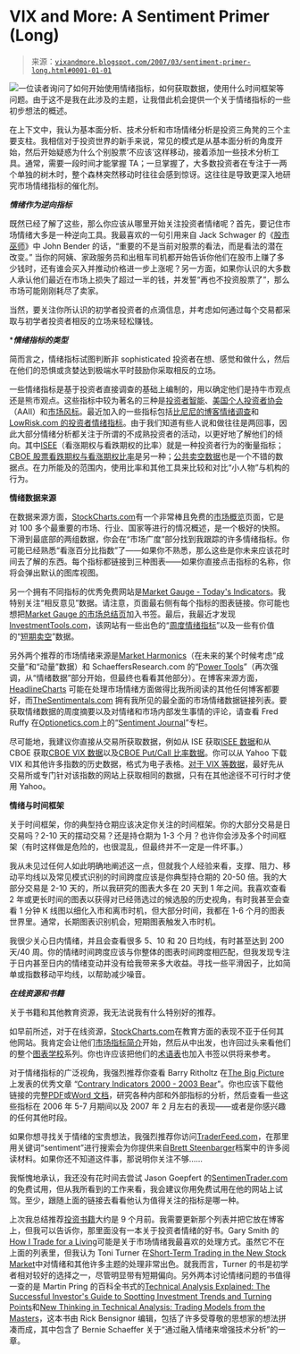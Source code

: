 <!--yml

类别：未分类

日期：2024-05-18 15:51:39

-->

# VIX and More: A Sentiment Primer (Long)

> 来源：[`vixandmore.blogspot.com/2007/03/sentiment-primer-long.html#0001-01-01`](http://vixandmore.blogspot.com/2007/03/sentiment-primer-long.html#0001-01-01)

![](http://i104.photobucket.com/albums/m163/bl82/contrarian1.jpg)一位读者询问了如何开始使用情绪指标，如何获取数据，使用什么时间框架等问题。由于这不是我在此涉及的主题，让我借此机会提供一个关于情绪指标的一些初步想法的概述。

在上下文中，我认为基本面分析、技术分析和市场情绪分析是投资三角凳的三个主要支柱。我相信对于投资世界的新手来说，常见的模式是从基本面分析的角度开始，然后开始疑惑为什么个别股票‘不应该’这样移动，接着添加一些技术分析工具。通常，需要一段时间才能掌握 TA；一旦掌握了，大多数投资者在专注于一两个单独的树木时，整个森林突然移动时往往会感到惊讶。这往往是导致更深入地研究市场情绪指标的催化剂。

***情绪作为逆向指标***

既然已经了解了这些，那么你应该从哪里开始关注投资者情绪呢？首先，要记住市场情绪大多是一种逆向工具。我最喜欢的一句引用来自 Jack Schwager 的《[股市巫师](http://www.amazon.com/Stock-Market-Wizards-Interviews-Americas/dp/0066620589)》中 John Bender 的话，“重要的不是当前对股票的看法，而是看法的潜在改变。”  当你的阿姨、家政服务员和出租车司机都开始告诉你他们在股市上赚了多少钱时，还有谁会买入并推动价格进一步上涨呢？另一方面，如果你认识的大多数人承认他们最近在市场上损失了超过一半的钱，并发誓“再也不投资股票了”，那么市场可能刚刚耗尽了卖家。

当然，要关注你所认识的初学者投资者的点滴信息，并考虑如何通过每个交易都采取与初学者投资者相反的立场来轻松赚钱。

****情绪指标的类型***

简而言之，情绪指标试图判断非 sophisticated 投资者在想、感觉和做什么，然后在他们的恐惧或贪婪达到极端水平时鼓励你采取相反的立场。

一些情绪指标是基于投资者直接调查的基础上编制的，用以确定他们是持牛市观点还是熊市观点。这些指标中较为著名的三种是[投资者智能](http://www.market-harmonics.com/free-charts/sentiment/investors_intelligence.htm)、[美国个人投资者协会](http://www.investmenttools.com/equities/weekly/aaii_bullish___bearish_percent.htm)（AAII）和[市场风标](http://www.investmenttools.com/equities/weekly/market_vane_bullish__.htm)。最近加入的一些指标包括[比尼尼的博客情绪调查](http://tickersense.typepad.com/ticker_sense/blogger_sentiment_poll/index.html)和[LowRisk.com 的投资者情绪指标](http://www.lowrisk.com/sentiment.htm)。由于我们知道有些人说和做往往是两回事，因此大部分情绪分析都关注于所谓的不成熟投资者的活动，以更好地了解他们的倾向。其中[ISEE](http://www.iseoptions.com/marketplace/statistics/sentiment_index.asp)（看涨期权与看跌期权的比率）就是一种投资者行为的衡量指标；[CBOE 股票看跌期权与看涨期权比率](http://stockcharts.com/charts/gallery.html?%24cpce)是另一种；[公共卖空数据](http://www.investmenttools.com/thefed/public_short_sales.htm)也是一个不错的数据点。在力所能及的范围内，使用比率和其他工具来比较和对比“小人物”与机构的行为。

**情绪数据来源**

在数据来源方面，[StockCharts.com](http://stockcharts.com/)有一个非常棒且免费的[市场概览](http://stockcharts.com/def/servlet/Favorites.CServlet?obj=msummary&cmd=show,iday%5bY%5d&disp=SXA)页面，它是对 100 多个最重要的市场、行业、国家等进行的情况概述，是一个极好的快照。下滑到最底部的两组数据，你会在“市场广度”部分找到我跟踪的许多情绪指标。你可能已经熟悉“看涨百分比指数”了——如果你不熟悉，那么这些是你未来应该花时间去了解的东西。每个指标都链接到三种图表——如果你直接点击指标的名称，你将会弹出默认的图库视图。

另一个拥有不同指标的优秀免费网站是[Market Gauge - Today's Indicators](http://tal.marketgauge.com/dvMGPro/gauges/TodaysGauges.asp)。我特别关注“相反意见”数据。请注意，页面最右侧有每个指标的图表链接。你可能也想把[Market Gauge 的市场总结页](http://tal.marketgauge.com/dvMGPro/mktsummary/MarketSummary.asp)加入书签。最后，我最近才发现[InvestmentTools.com](http://www.investmenttools.com/)，该网站有一些出色的“[周度情绪指标](http://www.investmenttools.com/equities/)”以及一些有价值的“[短期卖空](http://www.investmenttools.com/thefed/)”数据。

另外两个推荐的市场情绪来源是[Market Harmonics](http://www.market-harmonics.com/tech_chart_descriptions.htm)（在未来的某个时候考虑“成交量”和“动量”数据）和 SchaeffersResearch.com 的“[Power Tools](http://www.schaeffersresearch.com/streetools/filters/inv_int.aspx)”（再次强调，从“情绪数据”部分开始，但最终也看看其他部分）。在博客来源方面，[HeadlineCharts](http://headlinecharts.blog.com/) 可能在处理市场情绪方面做得比我所阅读的其他任何博客都要好，而[TheSentimentals.com](http://thesentimentals.com/) 拥有我所见的最全面的市场情绪数据链接列表。要获取情绪数据的周度摘要以及对情绪和市场内部发生事情的评论，请查看 Fred Ruffy 在[Optionetics.com](http://www.optionetics.com/)上的“[Sentiment Journal](http://www.optionetics.com/market/articles/default.asp?keyword=Sentiment+Journal&mode=title&x=12&y=17&symbol=Enter+Symbol...)”专栏。

尽可能地，我建议你直接从交易所获取数据，例如从 ISE 获取[ISEE 数据](http://www.iseoptions.com/marketplace/statistics/sentiment_index.asp)和从 CBOE 获取[CBOE VIX 数据](http://www.cboe.com/micro/vix/historical.aspx)以及[CBOE Put/Call 比率数据](http://www.cboe.com/data/PutCallRatio.aspx)。你可以从 Yahoo 下载 VIX 和其他许多指数的历史数据，格式为电子表格。[对于 VIX 等数据](http://finance.yahoo.com/q/hp?s=%5EVIX)，最好先从交易所或专门针对该指数的网站上获取相同的数据，只有在其他途径不可行时才使用 Yahoo。

**情绪与时间框架**

关于时间框架，你的典型持仓期应该决定你关注的时间框架。你的大部分交易是日交易吗？2-10 天的摆动交易？还是持仓期为 1-3 个月？也许你会涉及多个时间框架（有时这样做是危险的，也很混乱，但最终并不一定是一件坏事。）

我从未见过任何人如此明确地阐述这一点，但就我个人经验来看，支撑、阻力、移动平均线以及常见模式识别的时间跨度应该是你典型持仓期的 20-50 倍。我的大部分交易是 2-10 天的，所以我研究的图表大多在 20 天到 1 年之间。我喜欢查看 2 年或更长时间的图表以获得对已经筛选过的候选股的历史视角，有时我甚至会查看 1 分钟 K 线图以细化入市和离市时机，但大部分时间，我都在 1-6 个月的图表世界里。通常，长期图表识别机会，短期图表触发入市时机。

我很少关心日内情绪，并且会查看很多 5、10 和 20 日均线，有时甚至达到 200 天/40 周。你的情绪时间跨度应该与你整体的图表时间跨度相匹配，但我发现专注于日内甚至日内的情绪变动并没有给我带来多大收益。寻找一些平滑因子，比如简单或指数移动平均线，以帮助减少噪音。

***在线资源和书籍***

关于书籍和其他教育资源，我无法说我有什么特别好的推荐。

如早前所述，对于在线资源，[StockCharts.com](http://stockcharts.com/)在教育方面的表现不亚于任何其他网站。我肯定会让他们[市场指标简介](http://stockcharts.com/school/doku.php?id=chart_school:technical_indicators:introduction_to_mark#introduction_to_mark)开始，然后从中出发，也许回过头来看他们的整个[图表学校](http://stockcharts.com/school/doku.php?id=chart_school)系列。你也许应该把他们的[术语表](http://stockcharts.com/school/doku.php?id=chart_school:glossary_a)也加入书签以供将来参考。

对于情绪指标的广泛视角，我强烈推荐你查看 Barry Ritholtz 在[The Big Picture](http://bigpicture.typepad.com/)上发表的优秀文章 “[Contrary Indicators 2000 - 2003 Bear](http://bigpicture.typepad.com/comments/2003/09/contrary_indica.html)”。你也应该下载他链接的完整[PDF](http://bigpicture.typepad.com/comments/Contrary%20Indicators%202000%20%E2%80%93%202003%20Bear.pdf)或[Word 文档](http://bigpicture.typepad.com/comments/Contrary%20Indicators%202000%20%E2%80%93%202003%20Bear.doc)，研究各种内部和外部指标的分析，然后查看一些这些指标在 2006 年 5-7 月期间以及 2007 年 2 月左右的表现——或者是你感兴趣的任何其他时段。

如果你想寻找关于情绪的宝贵想法，我强烈推荐你访问[TraderFeed.com](http://traderfeed.blogspot.com/)，在那里用关键词“sentiment”进行搜索会为你提供来自[Brett Steenbarger](http://www.brettsteenbarger.com/)档案中的许多阅读材料。如果你还不知道这件事，那说明你关注不够……

我惭愧地承认，我还没有花时间去尝试 Jason Goepfert 的[SentimenTrader.com](http://sentimentrader.com/indicators.htm)的免费试用，但从我所看到的工作来看，我会建议你用免费试用在他的网站上试驾。至少，跟随上面的链接去看看他认为值得关注的指标是哪一种。

上次我总结推荐[投资书籍](http://www.portfolio123.com/mvnforum/viewthread?thread=715&offset=19)大约是 9 个月前。我需要更新那个列表并把它放在博客上，但我可以告诉你，那里面没有一本关于投资者情绪的好书。Gary Smith 的[How I Trade for a Living](http://www.amazon.com/Trade-Living-Wiley-Online-Trading/dp/0471355143)可能是关于市场情绪我最喜欢的处理方式。虽然它不在上面的列表里，但我认为 Toni Turner 在[Short-Term Trading in the New Stock Market](http://www.amazon.com/Short-Term-Trading-New-Stock-Market/dp/031232569X)中对情绪和其他许多主题的处理非常出色。就我而言，Turner 的书是初学者相对较好的选择之一，尽管明显带有短期偏向。另外两本讨论情绪问题的书值得一查的是 Martin Pring 的百科全书式的[Technical Analysis Explained: The Successful Investor's Guide to Spotting Investment Trends and Turning Points](http://www.amazon.com/Technical-Analysis-Explained-Successful-Investment/dp/0071381937/ref=sr_1_2/103-0088821-7291048?ie=UTF8&s=books&qid=1175374874&sr=1-2)和[New Thinking in Technical Analysis: Trading Models from the Masters](http://www.amazon.com/New-Thinking-Technical-Analysis-Trading/dp/1576600491/ref=pd_bbs_sr_1/103-0088821-7291048?ie=UTF8&s=books&qid=1175375233&sr=1-1)，这本书由 Rick Bensignor 编辑，包括了许多受尊敬的思想家的想法拼凑而成，其中包含了 Bernie Schaeffer 关于“通过融入情绪来增强技术分析”的一章。
